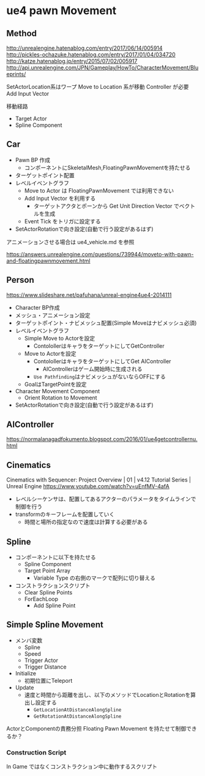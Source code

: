 # ue4 pawn Movement

## Method

http://unrealengine.hatenablog.com/entry/2017/06/14/005914
http://pickles-ochazuke.hatenablog.com/entry/2017/01/04/034720
http://katze.hatenablog.jp/entry/2015/07/02/005917
http://api.unrealengine.com/JPN/Gameplay/HowTo/CharacterMovement/Blueprints/

SetActorLocation系はワープ
Move to Location 系が移動
  Controller が必要
Add Input Vector

移動経路
- Target Actor
- Spline Component

## Car

- Pawn BP 作成
  - コンポーネントにSkeletalMesh,FloatingPawnMovementを持たせる
- ターゲットポイント配置
- レベルイベントグラフ
  - Move to Actor は FloatingPawnMovement では利用できない
  - Add Input Vector を利用する
    - ターゲットアクタとポーンから Get Unit Direction Vector でベクトルを生成
  - Event Tick をトリガに設定する
- SetActorRotationで向き設定(自動で行う設定があるはず)

アニメーションさせる場合は ue4_vehicle.md を参照

https://answers.unrealengine.com/questions/739944/moveto-with-pawn-and-floatingpawnmovement.html

## Person

https://www.slideshare.net/pafuhana/unreal-engine4ue4-2014111

- Character BP 作成
- メッシュ・アニメーション設定
- ターゲットポイント・ナビメッシュ配置(Simple Moveはナビメッシュ必須)
- レベルイベントグラフ
  - Simple Move to Actorを設定
    - ContolollerはキャラをターゲットにしてGetController
  - Move to Actorを設定
    - ContolollerはキャラをターゲットにしてGet AIController
      - AIControllerはゲーム開始時に生成される
    - `Use Pathfinding`はナビメッシュがないならOFFにする
  - GoalはTargetPointを設定
- Character Movement Component
  - Orient Rotation to Movement
- SetActorRotationで向き設定(自動で行う設定があるはず)

## AIController
https://normalanagadfokumento.blogspot.com/2016/01/ue4getcontrollernu.html

## Cinematics

Cinematics with Sequencer: Project Overview | 01 | v4.12 Tutorial Series | Unreal Engine
https://www.youtube.com/watch?v=uEnfMV-4afA

- レベルシーケンサは、配置してあるアクターのパラメータをタイムラインで制御を行う
- transformのキーフレームを配置していく
  - 時間と場所の指定なので速度は計算する必要がある

## Spline
- コンポーネントに以下を持たせる
  - Spline Component
  - Target Point Array
    - Variable Type の右側のマークで配列に切り替える
- コンストラクションスクリプト
  - Clear Spline Points
  - ForEachLoop
    - Add Spline Point

## Simple Spline Movement
- メンバ変数
  - Spline
  - Speed
  - Trigger Actor
  - Trigger Distance
- Initialize
  - 初期位置にTeleport  
- Update
  - 速度と時間から距離を出し、以下のメソッドでLocationとRotationを算出し設定する
    - `GetLocationAtDistanceAlongSpline`
    - `GetRotationAtDistanceAlongSpline`

ActorとComponentの責務分担
Floating Pawn Movement を持たせて制御できるか？

### Construction Script
In Game ではなくコンストラクション中に動作するスクリプト

